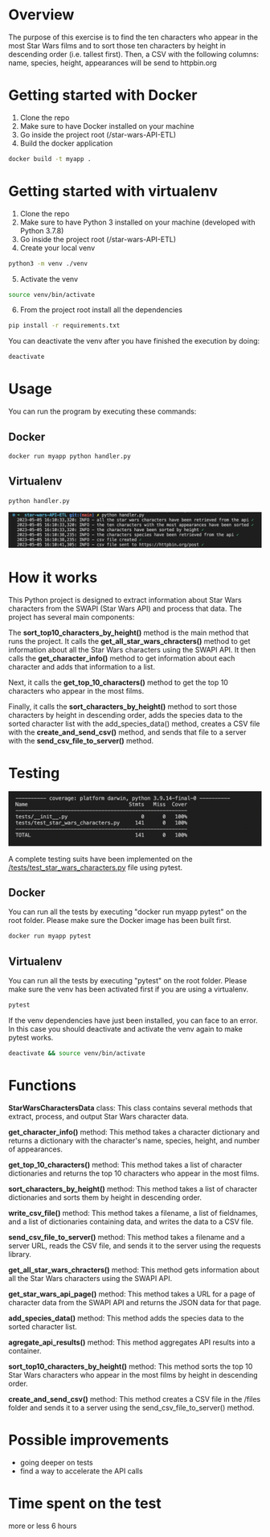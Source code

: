 # Overview
The purpose of this exercise is to find the ten characters who appear in the most Star Wars films and to sort those ten characters by height in descending order (i.e.
tallest first). Then, a CSV with the following columns: name, species, height, appearances will be send to httpbin.org

# Getting started with Docker
1.	Clone the repo
2.  Make sure to have Docker installed on your machine
3.  Go inside the project root (/star-wars-API-ETL)
4.  Build the docker application
```bash
docker build -t myapp .
```

# Getting started with virtualenv

1.	Clone the repo
2.  Make sure to have Python 3 installed on your machine (developed with Python 3.7.8)
3.  Go inside the project root (/star-wars-API-ETL)
4.  Create your local venv
```bash
python3 -m venv ./venv
```
5.  Activate the venv
```bash
source venv/bin/activate
```
6.	From the project root install all the dependencies
```bash
pip install -r requirements.txt
```

You can deactivate the venv after you have finished the execution by doing:
```bash
deactivate
```

# Usage
You can run the program by executing these commands:

## Docker
```bash
docker run myapp python handler.py
```

## Virtualenv
```bash
python handler.py
```

![alt text](/files/img/process.png)


# How it works

This Python project is designed to extract information about Star Wars characters from the SWAPI (Star Wars API) and process that data. The project has several main components:

The **sort_top10_characters_by_height()** method is the main method that runs the project. It calls the **get_all_star_wars_chracters()** method to get information about all the Star Wars characters using the SWAPI API. It then calls the **get_character_info()** method to get information about each character and adds that information to a list. 

Next, it calls the **get_top_10_characters()** method to get the top 10 characters who appear in the most films. 

Finally, it calls the **sort_characters_by_height()** method to sort those characters by height in descending order, adds the species data to the sorted character list with the add_species_data() method, creates a CSV file with the **create_and_send_csv()** method, and sends that file to a server with the **send_csv_file_to_server()** method.

# Testing

![alt text](/files/img/coverage.png)

A complete testing suits have been implemented on the [/tests/test_star_wars_characters.py](https://github.com/SkyzoNams/star-wars-API-ETL/blob/main/tests/test_star_wars_characters.py) file using pytest.

## Docker
You can run all the tests by executing "docker run myapp pytest" on the root folder. Please make sure the Docker image has been built first.
```bash
docker run myapp pytest
```

## Virtualenv
You can run all the tests by executing "pytest" on the root folder. Please make sure the venv has been activated first if you are using a virtualenv.
```bash
pytest
```

If the venv dependencies have just been installed, you can face to an error. In this case you should deactivate and activate the venv again to make pytest works.
```bash
deactivate && source venv/bin/activate
```

# Functions


**StarWarsCharactersData** class: This class contains several methods that extract, process, and output Star Wars character data.

**get_character_info()** method: This method takes a character dictionary and returns a dictionary with the character's name, species, height, and number of appearances.

**get_top_10_characters()** method: This method takes a list of character dictionaries and returns the top 10 characters who appear in the most films.

**sort_characters_by_height()** method: This method takes a list of character dictionaries and sorts them by height in descending order.

**write_csv_file()** method: This method takes a filename, a list of fieldnames, and a list of dictionaries containing data, and writes the data to a CSV file.

**send_csv_file_to_server()** method: This method takes a filename and a server URL, reads the CSV file, and sends it to the server using the requests library.

**get_all_star_wars_chracters()** method: This method gets information about all the Star Wars characters using the SWAPI API.

**get_star_wars_api_page()** method: This method takes a URL for a page of character data from the SWAPI API and returns the JSON data for that page.

**add_species_data()** method: This method adds the species data to the sorted character list.

**agregate_api_results()** method: This method aggregates API results into a container.

**sort_top10_characters_by_height()** method: This method sorts the top 10 Star Wars characters who appear in the most films by height in descending order.

**create_and_send_csv()** method: This method creates a CSV file in the /files folder and sends it to a server using the send_csv_file_to_server() method.

# Possible improvements
- going deeper on tests
- find a way to accelerate the API calls

# Time spent on the test
more or less 6 hours
